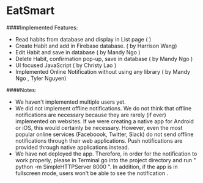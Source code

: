 # EatSmart
####Implemented Features:
- Read habits from database and display in List page ( )
- Create Habit and add in Firebase database. ( by Harrison Wang)
- Edit Habit and save in database ( by Mandy Ngo )
- Delete Habit, confirmation pop-up, save in database ( by Mandy Ngo )
- UI focused JavaScript ( by Christy Lao )
- Implemented Online Notification without using any library ( by Mandy Ngo , Tyler Nguyen)

####Notes:
- We haven't implemented multiple users yet.
- We did not implement offline notifications. We do not think that offline notifications are necessary because they are rarely (if ever) implemented on websites. If we were creating a native app for Android or iOS, this would certainly be necessary. However, even the most popular online services (Faceboook, Twitter, Slack) do not send offline notifications through their web applications. Push notifications are provided through native applications instead.
- We have not deployed the app. Therefore, in order for the notification to work properly, please in Terminal go into the project directory and run " python -m SimpleHTTPServer 8000 ". In addition, if the app is in fullscreen mode, users won't be able to see the notification .
